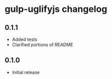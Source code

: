 # gulp-uglifyjs changelog

## 0.1.1

- Added tests
- Clarified portions of README

## 0.1.0

- Initial release
